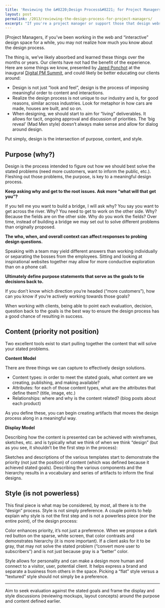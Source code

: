 ```yaml
---
title: 'Reviewing the &#8220;Design Process&#8221; for Project Managers'
layout: post
permalink: /2013/reviewing-the-design-process-for-project-managers/
excerpt: "If you're a project manager or support those that design websites, you may know the process. But, this refresher, presented at the Digital PM Summit, helps cement what you need to know."
---
```

[Project Managers, if you&#8217;ve been working in the web and &#8220;interactive&#8221; design space for a while, you may not realize how much you know about the design process.

The thing is, we&#8217;ve likely absorbed and learned these things over the months or years. Our clients have not had the benefit of the experience. Here are some things we know, presented by [Jared Ponchot][2] at the inaugural [Digital PM Summit][3], and could likely be better educating our clients around:

*   Design is not just &#8220;look and feel&#8221;, design is the process of imposing meaningful order to content and interactions.
*   Realize the design process is not unique to our industry and is, for good reasons, similar across industries. Look for metaphor in how cars are made, houses are built, and so on.
*   When designing, we should start to aim for &#8220;living&#8221; deliverables. It allows for tacit, ongoing approval and discussion of priorities. The &#8216;big reveal&#8217; (Mad Men style) doesn&#8217;t always make sense and allow for dialog around design.

Put simply, design is the intersection of purpose, content, and style.

## Purpose (why?)

Design is the process intended to figure out how we should best solve the stated problems (need more customers, want to inform the public, etc.). Fleshing out those problems, the purpose, is key to a meaningful design process.

**Keep asking why and get to the root issues. Ask more &#8220;what will that get you&#8221;?**

If you tell me you want to build a bridge, I will ask why? You say you want to get across the river. Why? You need to get to work on the other side. Why? Because the fields are on the other side. Why do you work the fields? Over time, instead of building a bridge we may set out to solve different problems than originally proposed.

**The who, when, and overall context can affect responses to probing design questions.**

Speaking with a team may yield different answers than working individually or separating the bosses from the employees. Sitting and looking at inspirational websites together may allow for more conductive exploration than on a phone call.

**Ultimately define purpose statements that serve as the goals to tie decisions back to.**

If you don&#8217;t know which direction you&#8217;re headed (&#8220;more customers&#8221;), how can you know if you&#8217;re actively working towards those goals?

When working with clients, being able to point each evaluation, decision, question back to the goals is the best way to ensure the design process has a good chance of resulting in success.

## Content (priority not position)

Two excellent tools exist to start pulling together the content that will solve your stated problems.

**Content Model**

There are three things we can capture to effectively design solutions.

*   Content types: in order to meet the stated goals, what content are we creating, publishing, and making available?
*   Attributes: for each of those content types, what are the attributes that define them? (title, image, etc.)
*   Relationships: where and why is the content related? (blog posts about each product)

As you define these, you can begin creating artifacts that moves the design process along in a meaningful way.

**Display Model**

Describing how the content is presented can be achieved with wireframes, sketches, etc. and is typically what we think of when we think &#8220;design&#8221; (but as you see, it shouldn&#8217;t be the first step in the process):

Sketches and descriptions of the various templates start to demonstrate the priority (not just the position) of content (which was defined because it achieved stated goals). Describing the various components and the hierarchy results in a vocabulary and series of artifacts to inform the final designs.

## Style (is not powerless)

This final piece is what may be considered, by most, all there is to the &#8220;design&#8221; process. Style is not simply preference. A couple points to help explain why style is not the first step and is not a powerless piece (nor the entire point), of the design process:

Color enhances priority, it&#8217;s not just a preference. When we propose a dark red button on the sparse, white screen, that color contrasts and demonstrates hierarchy (it is more important). If a client asks for it to be gray, that may not solve the stated problem (&#8220;convert more user to subscribers&#8221;) and is not just because gray is a &#8220;better&#8221; color.

Style allows for personality and can make a design more human and connect to a visitor, user, potential client. It helps express a brand and separate a business from others in the space. Picking a &#8220;flat&#8221; style versus a &#8220;textured&#8221; style should not simply be a preference.

* * *

Aim to seek evaluation against the stated goals and frame the display and style discussions (reviewing mockups, layout concepts) around the purpose and content defined earlier.

 [1]: http://dpm2013.com
 [2]: https://twitter.com/jponch
 [3]: http://dpm2013.com/
